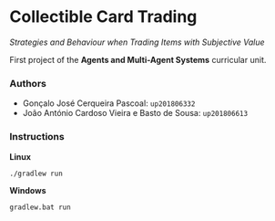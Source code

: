 # Collectible Card Trading
*Strategies and Behaviour when Trading Items with Subjective Value*

First project of the **Agents and Multi-Agent Systems** curricular unit.

### Authors
- Gonçalo José Cerqueira Pascoal: `up201806332`
- João António Cardoso Vieira e Basto de Sousa: `up201806613`

### Instructions

**Linux**
```
./gradlew run
```

**Windows**
```
gradlew.bat run
```